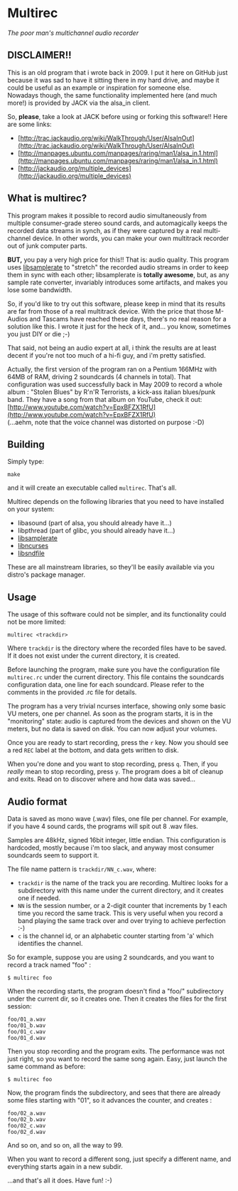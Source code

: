 Multirec
========

*The poor man's multichannel audio recorder*

DISCLAIMER!! 
-------------

This is an old program that i wrote back in 2009. I put it here on GitHub just because it was sad to have it sitting there in my hard drive, and maybe it could be useful as an example or inspiration for someone else.  
Nowadays though, the same functionality implemented here (and much more!) is provided by JACK via the alsa_in client.  

So, **please**, take a look at JACK before using or forking this software!! Here are some links:

* [http://trac.jackaudio.org/wiki/WalkThrough/User/AlsaInOut](http://trac.jackaudio.org/wiki/WalkThrough/User/AlsaInOut)
* [http://manpages.ubuntu.com/manpages/raring/man1/alsa_in.1.html](http://manpages.ubuntu.com/manpages/raring/man1/alsa_in.1.html)
* [http://jackaudio.org/multiple_devices](http://jackaudio.org/multiple_devices)


What is multirec?
-----------------
This program makes it possible to record audio simultaneously from multiple consumer-grade stereo sound cards, and automagically keeps the recorded data streams in synch, as if they were captured by a real multi-channel device.
In other words, you can make your own multitrack recorder out of junk computer parts.

__BUT,__ you pay a very high price for this!! That is: audio quality. This program uses [libsamplerate](http://www.mega-nerd.com/SRC/index.html) to "stretch" the recorded audio streams in order to keep them in sync with each other; libsamplerate is __totally awesome__, but, as any sample rate converter, invariably introduces some artifacts, and makes you lose some bandwidth.

So, if you'd like to try out this software, please keep in mind that its results are far from those of a real multitrack device. With the price that those M-Audios and Tascams have reached these days, there's no real reason for a solution like this. I wrote it just for the heck of it, and... you know, sometimes you just DIY or die ;-)

That said, not being an audio expert at all, i think the results are at least decent if you're not too much of a hi-fi guy, and i'm pretty satisfied.

Actually, the first version of the program ran on a Pentium 166MHz with 64MB of RAM, driving 2 soundcards (4 channels in total). That configuration was used successfully back in May 2009 to record a whole album : "Stolen Blues" by R'n'R Terrorists, a kick-ass italian blues/punk band. They have a song from that album on YouTube, check it out: [http://www.youtube.com/watch?v=EpxBFZX1RfU](http://www.youtube.com/watch?v=EpxBFZX1RfU)  
(...aehm, note that the voice channel was distorted on purpose :-D)


Building
--------

Simply type:

    make

and it will create an executable called `multirec`. That's all.

Multirec depends on the following libraries that you need to have installed on your system:

* libasound (part of alsa, you should already have it...)
* libpthread (part of glibc, you should already have it...)
* [libsamplerate](http://www.mega-nerd.com/SRC/index.html)
* [libncurses](http://www.gnu.org/software/ncurses/)
* [libsndfile](http://www.mega-nerd.com/libsndfile/)

These are all mainstream libraries, so they'll be easily available via you distro's package manager. 


Usage
-----
The usage of this software could not be simpler, and its functionality could not be more limited:

    multirec <trackdir>

Where `trackdir` is the directory where the recorded files have to be saved. If it does not exist under the current directory, it is created.

Before launching the program, make sure you have the configuration file `multirec.rc` under the current directory. This file contains the soundcards configuration data, one line for each soundcard. Please refer to the comments in the provided .rc file for details.

The program has a very trivial ncurses interface, showing only some basic VU meters, one per channel. As soon as the program starts, it is in the "monitoring" state: audio is captured from the devices and shown on the VU meters, but no data is saved on disk. You can now adjust your volumes.

Once you are ready to start recording, press the `r` key. Now you should see a red `REC` label at the bottom, and data gets written to disk.

When you're done and you want to stop recording, press `q`. Then, if you _really_ mean to stop recording, press `y`. The program does a bit of cleanup and exits. Read on to discover where and how data was saved...

Audio format
------------

Data is saved as mono wave (.wav) files, one file per channel. For example, if you have 4 sound cards, the programs will spit out 8 .wav files.

Samples are 48kHz, signed 16bit integer, little endian. This configuration is hardcoded, mostly because i'm too slack, and anyway most consumer soundcards seem to support it.

The file name pattern is `trackdir/NN_c.wav`, where:

 * `trackdir` is the name of the track you are recording. Multirec looks for a subdirectory with this name under the current directory, and it creates one if needed.
 * `NN` is the session number, or a 2-digit counter that increments by 1 each time you record the same track. This is very useful when you record a band playing the same track over and over trying to achieve perfection :-)
 * `c` is the channel id, or an alphabetic counter starting from 'a' which identifies the channel.

So for example, suppose you are using 2 soundcards, and you want to record a track named "foo" :

    $ multirec foo

When the recording starts, the program doesn't find a "foo/" subdirectory under the current dir, so it creates one. Then it creates the files for the first session:

    foo/01_a.wav
    foo/01_b.wav
    foo/01_c.wav
    foo/01_d.wav

Then you stop recording and the program exits. The performance was not just right, so you want to record the same song again. Easy, just launch the same command as before:

    $ multirec foo

Now, the program finds the subdirectory, and sees that there are already some files starting with "01", so it advances the counter, and creates :

    foo/02_a.wav
    foo/02_b.wav
    foo/02_c.wav
    foo/02_d.wav

And so on, and so on, all the way to 99.

When you want to record a different song, just specify a different name, and everything starts again in a new subdir.

...and that's all it does. Have fun! :-)
